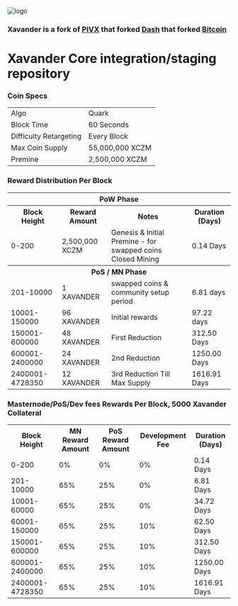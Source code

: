 ![logo](https://github.com/Xavander-Coin/Xavander-coin/blob/master/src/qt/res/images/xavander_logo_horizontal.png)

### Xavander is a fork of [PIVX](https://github.com/PIVX-Project/PIVX) that forked [Dash](https://github.com/dashpay/dash) that forked [Bitcoin](https://github.com/bitcoin/bitcoinp)


# Xavander Core integration/staging repository


### Coin Specs
<table>
<tr><td>Algo</td><td>Quark</td></tr>
<tr><td>Block Time</td><td>60 Seconds</td></tr>
<tr><td>Difficulty Retargeting</td><td>Every Block</td></tr>
<tr><td>Max Coin Supply </td><td>55,000,000 XCZM</td></tr>
<tr><td>Premine</td><td>2,500,000 XCZM</td></tr>
</table>


### Reward Distribution Per Block

<table>
<th colspan=4>PoW Phase</th>
<tr><th>Block Height</th><th>Reward Amount</th><th>Notes</th><th>Duration (Days)</th></tr>
<tr><td>0-200</td><td>2,500,000 XCZM</td><td rowspan=1>Genesis & Initial Premine - for swapped coins Closed Mining</td><td>0.14 Days</td></tr>
<tr><th colspan=4>PoS / MN Phase</th></tr>
<tr><td>201-10000</td><td>1 XAVANDER</td><td rowspan=1>swapped coins & community setup period</td><td>6.81 days</td></tr>
<tr><td>10001-150000</td><td>96 XAVANDER</td><td rowspan=1>Initial rewards</td><td>97.22 days </td></tr>
<tr><td>150001-600000</td><td>48 XAVANDER</td><td rowspan=1>First Reduction </td><td>312.50 Days</td></tr>
<tr><td>600001-2400000</td><td>24 XAVANDER</td><td rowspan=1>2nd Reduction </td><td>1250.00 Days</td></tr>
<tr><td>2400001-4728350</td><td>12 XAVANDER</td><td rowspan=1>3rd Reduction Till Max Supply </td><td>1616.91 Days</td></tr>
</table>


### Masternode/PoS/Dev fees Rewards Per Block, 5000 Xavander Collateral

<table>
<tr><th>Block Height</th><th>MN Reward Amount</th><th>PoS Reward Amount</th><th>Development Fee</th><th>Duration (Days)</th></tr>
<tr><td>0-200</td><td>0%</td><td>0%</td><td>0%</td><td>0.14 Days</td></tr>
<tr><td>201-10000</td><td>65%</td><td>25%</td><td>0%</td><td>6.81 Days</td></tr>
<tr><td>10001-60000</td><td>65%</td><td>25%</td><td>0%</td><td>34.72 Days</td></tr>
<tr><td>60001-150000</td><td>65%</td><td>25%</td><td>10%</td><td>62.50 Days</td></tr>
<tr><td>150001-600000</td><td>65%</td><td>25%</td><td>10%</td><td>312.50 Days</td></tr>
<tr><td>600001-2400000</td><td>65%</td><td>25%</td><td>10%</td><td>1250.00 Days</td></tr>
<tr><td>2400001-4728350</td><td>65%</td><td>25%</td><td>10%</td><td>1616.91 Days</td></tr>
</table>
